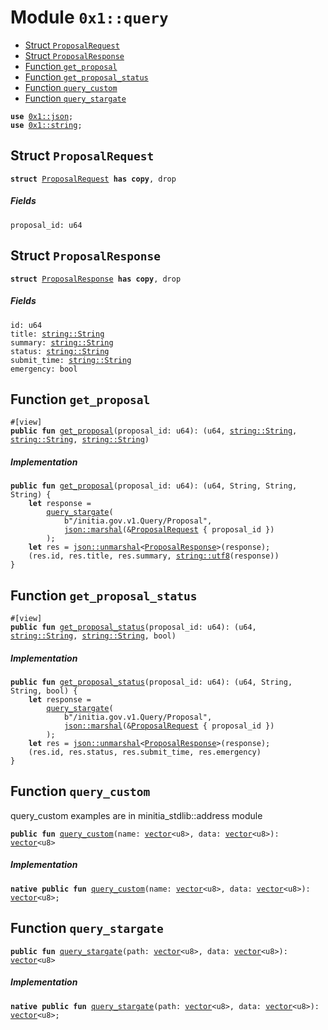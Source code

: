 
<a id="0x1_query"></a>

# Module `0x1::query`



-  [Struct `ProposalRequest`](#0x1_query_ProposalRequest)
-  [Struct `ProposalResponse`](#0x1_query_ProposalResponse)
-  [Function `get_proposal`](#0x1_query_get_proposal)
-  [Function `get_proposal_status`](#0x1_query_get_proposal_status)
-  [Function `query_custom`](#0x1_query_query_custom)
-  [Function `query_stargate`](#0x1_query_query_stargate)


<pre><code><b>use</b> <a href="json.md#0x1_json">0x1::json</a>;
<b>use</b> <a href="../../move_nursery/../move_stdlib/doc/string.md#0x1_string">0x1::string</a>;
</code></pre>



<a id="0x1_query_ProposalRequest"></a>

## Struct `ProposalRequest`



<pre><code><b>struct</b> <a href="query.md#0x1_query_ProposalRequest">ProposalRequest</a> <b>has</b> <b>copy</b>, drop
</code></pre>



##### Fields


<dl>
<dt>
<code>proposal_id: u64</code>
</dt>
<dd>

</dd>
</dl>


<a id="0x1_query_ProposalResponse"></a>

## Struct `ProposalResponse`



<pre><code><b>struct</b> <a href="query.md#0x1_query_ProposalResponse">ProposalResponse</a> <b>has</b> <b>copy</b>, drop
</code></pre>



##### Fields


<dl>
<dt>
<code>id: u64</code>
</dt>
<dd>

</dd>
<dt>
<code>title: <a href="../../move_nursery/../move_stdlib/doc/string.md#0x1_string_String">string::String</a></code>
</dt>
<dd>

</dd>
<dt>
<code>summary: <a href="../../move_nursery/../move_stdlib/doc/string.md#0x1_string_String">string::String</a></code>
</dt>
<dd>

</dd>
<dt>
<code>status: <a href="../../move_nursery/../move_stdlib/doc/string.md#0x1_string_String">string::String</a></code>
</dt>
<dd>

</dd>
<dt>
<code>submit_time: <a href="../../move_nursery/../move_stdlib/doc/string.md#0x1_string_String">string::String</a></code>
</dt>
<dd>

</dd>
<dt>
<code>emergency: bool</code>
</dt>
<dd>

</dd>
</dl>


<a id="0x1_query_get_proposal"></a>

## Function `get_proposal`



<pre><code>#[view]
<b>public</b> <b>fun</b> <a href="query.md#0x1_query_get_proposal">get_proposal</a>(proposal_id: u64): (u64, <a href="../../move_nursery/../move_stdlib/doc/string.md#0x1_string_String">string::String</a>, <a href="../../move_nursery/../move_stdlib/doc/string.md#0x1_string_String">string::String</a>, <a href="../../move_nursery/../move_stdlib/doc/string.md#0x1_string_String">string::String</a>)
</code></pre>



##### Implementation


<pre><code><b>public</b> <b>fun</b> <a href="query.md#0x1_query_get_proposal">get_proposal</a>(proposal_id: u64): (u64, String, String, String) {
    <b>let</b> response =
        <a href="query.md#0x1_query_query_stargate">query_stargate</a>(
            b"/initia.gov.v1.Query/Proposal",
            <a href="json.md#0x1_json_marshal">json::marshal</a>(&<a href="query.md#0x1_query_ProposalRequest">ProposalRequest</a> { proposal_id })
        );
    <b>let</b> res = <a href="json.md#0x1_json_unmarshal">json::unmarshal</a>&lt;<a href="query.md#0x1_query_ProposalResponse">ProposalResponse</a>&gt;(response);
    (res.id, res.title, res.summary, <a href="../../move_nursery/../move_stdlib/doc/string.md#0x1_string_utf8">string::utf8</a>(response))
}
</code></pre>



<a id="0x1_query_get_proposal_status"></a>

## Function `get_proposal_status`



<pre><code>#[view]
<b>public</b> <b>fun</b> <a href="query.md#0x1_query_get_proposal_status">get_proposal_status</a>(proposal_id: u64): (u64, <a href="../../move_nursery/../move_stdlib/doc/string.md#0x1_string_String">string::String</a>, <a href="../../move_nursery/../move_stdlib/doc/string.md#0x1_string_String">string::String</a>, bool)
</code></pre>



##### Implementation


<pre><code><b>public</b> <b>fun</b> <a href="query.md#0x1_query_get_proposal_status">get_proposal_status</a>(proposal_id: u64): (u64, String, String, bool) {
    <b>let</b> response =
        <a href="query.md#0x1_query_query_stargate">query_stargate</a>(
            b"/initia.gov.v1.Query/Proposal",
            <a href="json.md#0x1_json_marshal">json::marshal</a>(&<a href="query.md#0x1_query_ProposalRequest">ProposalRequest</a> { proposal_id })
        );
    <b>let</b> res = <a href="json.md#0x1_json_unmarshal">json::unmarshal</a>&lt;<a href="query.md#0x1_query_ProposalResponse">ProposalResponse</a>&gt;(response);
    (res.id, res.status, res.submit_time, res.emergency)
}
</code></pre>



<a id="0x1_query_query_custom"></a>

## Function `query_custom`

query_custom examples are in minitia_stdlib::address module


<pre><code><b>public</b> <b>fun</b> <a href="query.md#0x1_query_query_custom">query_custom</a>(name: <a href="../../move_nursery/../move_stdlib/doc/vector.md#0x1_vector">vector</a>&lt;u8&gt;, data: <a href="../../move_nursery/../move_stdlib/doc/vector.md#0x1_vector">vector</a>&lt;u8&gt;): <a href="../../move_nursery/../move_stdlib/doc/vector.md#0x1_vector">vector</a>&lt;u8&gt;
</code></pre>



##### Implementation


<pre><code><b>native</b> <b>public</b> <b>fun</b> <a href="query.md#0x1_query_query_custom">query_custom</a>(name: <a href="../../move_nursery/../move_stdlib/doc/vector.md#0x1_vector">vector</a>&lt;u8&gt;, data: <a href="../../move_nursery/../move_stdlib/doc/vector.md#0x1_vector">vector</a>&lt;u8&gt;): <a href="../../move_nursery/../move_stdlib/doc/vector.md#0x1_vector">vector</a>&lt;u8&gt;;
</code></pre>



<a id="0x1_query_query_stargate"></a>

## Function `query_stargate`



<pre><code><b>public</b> <b>fun</b> <a href="query.md#0x1_query_query_stargate">query_stargate</a>(path: <a href="../../move_nursery/../move_stdlib/doc/vector.md#0x1_vector">vector</a>&lt;u8&gt;, data: <a href="../../move_nursery/../move_stdlib/doc/vector.md#0x1_vector">vector</a>&lt;u8&gt;): <a href="../../move_nursery/../move_stdlib/doc/vector.md#0x1_vector">vector</a>&lt;u8&gt;
</code></pre>



##### Implementation


<pre><code><b>native</b> <b>public</b> <b>fun</b> <a href="query.md#0x1_query_query_stargate">query_stargate</a>(path: <a href="../../move_nursery/../move_stdlib/doc/vector.md#0x1_vector">vector</a>&lt;u8&gt;, data: <a href="../../move_nursery/../move_stdlib/doc/vector.md#0x1_vector">vector</a>&lt;u8&gt;): <a href="../../move_nursery/../move_stdlib/doc/vector.md#0x1_vector">vector</a>&lt;u8&gt;;
</code></pre>
